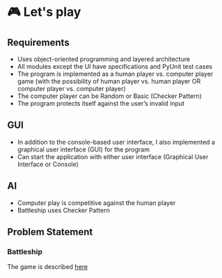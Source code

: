 # :video_game: Let's play
## Requirements
- Uses object-oriented programming and layered architecture
- All modules except the UI have specifications and PyUnit test cases
- The program is implemented as a human player vs. computer player game (with the possibility of human player vs. human player OR computer player vs. computer player)
- The computer player can be Random or Basic (Checker Pattern) 
- The program protects itself against the user’s invalid input

## GUI
- In addition to the console-based user interface, I also implemented a graphical user interface (GUI) for the program
- Can start the application with either user interface (Graphical User Interface or Console)
## AI
- Computer play is competitive against the human player
- Battleship uses Checker Pattern

## Problem Statement

### Battleship
The game is described [here](https://en.wikipedia.org/wiki/Battleship_(game))
